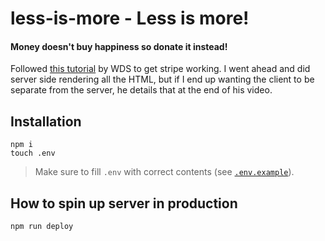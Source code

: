 # less-is-more - Less is more!

#### Money doesn't buy happiness so donate it instead!

Followed [this tutorial](https://youtu.be/1r-F3FIONl8) by WDS to get stripe working. I went ahead and did server side rendering all the HTML, but if I end up wanting the client to be separate from the server, he details that at the end of his video.

## Installation

```
npm i
touch .env
```

> Make sure to fill `.env` with correct contents (see [`.env.example`](/.env.example)).

## How to spin up server in production

```
npm run deploy
```
